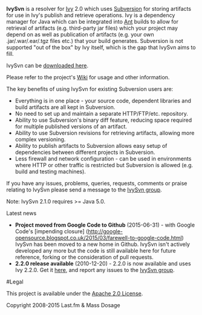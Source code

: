**IvySvn** is a resolver for [Ivy](http://ant.apache.org/ivy/) 2.0 which uses [Subversion](http://subversion.tigris.org/) for storing artifacts for use in Ivy's publish and retrieve 
operations. Ivy is a dependency manager for Java which can be integrated into [Ant](http://ant.apache.org) builds to allow for retrieval of artifacts (e.g. third-party jar files) 
which your project may depend on as well as publication of artifacts (e.g. your own .jar/.war/.ear/.tgz files etc.) that your build generates. Subversion is not supported "out of the 
box" by Ivy itself, which is the gap that IvySvn aims to fill.

IvySvn can be [downloaded here](https://code.google.com/p/ivysvn/downloads/list).

Please refer to the project's [Wiki](https://github.com/massdosage/ivysvn/wiki) for usage and other information.

The key benefits of using IvySvn for existing Subversion users are:

* Everything is in one place - your source code, dependent libraries and build artifacts are all kept in Subversion.
* No need to set up and maintain a separate HTTP/FTP/etc. repository.
* Ability to use Subversion's binary diff feature, reducing space required for multiple published versions of an artifact.
* Ability to use Subversion revisions for retrieving artifacts, allowing more complex versioning.
* Ability to publish artifacts to Subversion allows easy setup of dependencies between different projects in Subversion.
* Less firewall and network configuration - can be used in environments where HTTP or other traffic is restricted but Subversion is allowed (e.g. build and testing machines). 

If you have any issues, problems, queries, requests, comments or praise relating to IvySvn please send a message to the [IvySvn group](http://groups.google.com/group/ivysvn).

Note: IvySvn 2.1.0 requires >= Java 5.0.

Latest news

* **Project moved from Google Code to Github** (2015-06-31) - with Google Code's [impending closure] (http://google-opensource.blogspot.co.uk/2015/03/farewell-to-google-code.html) 
IvySvn has been moved to a new home in Github. IvySvn isn't actively developed any more but the code is still available here for future reference, forking or the consideration of pull requests. 
* **2.2.0 release available** (2010-12-20) - 2.2.0 is now available and uses Ivy 2.2.0. Get it [here](http://code.google.com/p/ivysvn/downloads/list), and report any issues to the 
[IvySvn group](http://groups.google.com/group/ivysvn).

#Legal

This project is available under the [Apache 2.0 License](http://www.apache.org/licenses/LICENSE-2.0.html).

Copyright 2008-2015 Last.fm & Mass Dosage
